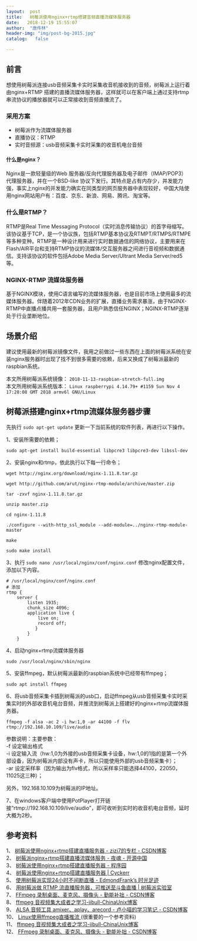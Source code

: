 ```yaml
---
layout:  post
title:   树莓派使用nginx+rtmp搭建音频直播流媒体服务器
date:   2018-12-19 15:55:07
author:  "唐传林"
header-img: "img/post-bg-2015.jpg"
catalog:   false

---
```

##  前言

想使用树莓派连接usb音频采集卡实时采集收音机接收到的音频，树莓派上运行着由nginx+RTMP
搭建的直播流媒体服务器，这样就可以在客户端上通过支持rtmp串流协议的播放器就可以正常接收到音频直播流了。

###  采用方案

  * 树莓派作为流媒体服务器 
  * 直播协议：RTMP 
  * 实时音频源：usb音频采集卡实时采集的收音机电台音频 

####  什么是nginx？

Nginx是一款轻量级的Web 服务器/反向代理服务器及电子邮件（IMAP/POP3）代理服务器，并在一个BSD-like
协议下发行。其特点是占有内存少，并发能力强，事实上nginx的并发能力确实在同类型的网页服务器中表现较好，中国大陆使用nginx网站用户有：百度、京东、新浪、网易、腾讯、淘宝等。

###  什么是RTMP？

RTMP是Real Time Messaging
Protocol（实时消息传输协议）的首字母缩写。该协议基于TCP，是一个协议族，包括RTMP基本协议及RTMPT/RTMPS/RTMPE等多种变种。RTMP是一种设计用来进行实时数据通信的网络协议，主要用来在Flash/AIR平台和支持RTMP协议的流媒体/交互服务器之间进行音视频和数据通信。支持该协议的软件包括Adobe
Media Server/Ultrant Media Server/red5等。

###  NGINX-RTMP 流媒体服务器

基于NGINX模块，使用C语言编写的流媒体服务器，也是目前市场上使用最多的流媒体服务器。伴随着2012年CDN业务的扩展，直播业务需求暴涨，由于NGINX-RTMP中直播点播共用一套服务器，且用户熟悉信任NGINX；NGINX-RTMP逐渐处于行业垄断地位。

##  场景介绍

建议使用最新的树莓派镜像文件，我用之前做过一些东西在上面的树莓派系统在安装nginx服务器时出现了找不到很多需要的依赖，后来又换成了树莓派最新的raspbian系统。

本文所用树莓派系统镜像： ` 2018-11-13-raspbian-stretch-full.img `  
本文所用树莓派系统版本： ` Linux raspberrypi 4.14.79+ #1159 Sun Nov 4 17:28:08 GMT 2018
armv6l GNU/Linux `

##  树莓派搭建nginx+rtmp流媒体服务器步骤

先执行 ` sudo apt-get update ` 更新一下当前系统的软件列表，再进行以下操作。

1、安装所需要的依赖；

    
    
    sudo apt-get install build-essential libpcre3 libpcre3-dev libssl-dev
    

2、安装nginx和rtmp，依此执行以下每一行命令；

    
    
    wget http://nginx.org/download/nginx-1.11.8.tar.gz
    
    wget http://github.com/arut/nginx-rtmp-module/archive/master.zip
    
    tar -zxvf nginx-1.11.8.tar.gz
    
    unzip master.zip
    
    cd nginx-1.11.8
    
    ./configure --with-http_ssl_module --add-module=../nginx-rtmp-module-master
    
    make
    
    sudo make install
    

3、执行 ` sudo nano /usr/local/nginx/conf/nginx.conf ` 修改nginx配置文件，添加以下内容。

    
    
    # /usr/local/nginx/conf/nginx.conf
    # 添加
    rtmp {
        server {
            listen 1935;
            chunk_size 4096;
            application live {
                live on;
                record off;
               }
            }
        }
    

4、启动nginx+rtmp流媒体服务器

    
    
    sudo /usr/local/nginx/sbin/nginx
    

5、安装ffmpeg，默认树莓派最新的raspbian系统中已经带有ffmpeg；

    
    
    sudo apt install ffmpeg
    

6、将usb音频采集卡插到树莓派的usb口，启动ffmpeg从usb音频采集卡实时采集实时的外部收音机电台音频，并推流到树莓派上搭建好的nginx+rtmp流媒体服务器。

    
    
    ffmpeg -f alsa -ac 2 -i hw:1,0 -ar 44100 -f flv rtmp://192.168.10.109/live/audio
    

参数说明：主要参数：  
-f 设定输出格式   
-i 设定输入流（hw:1,0为外接的usb音频采集卡设备，hw:1,0的1指的是第一个外部设备，因为树莓派内部没有声卡，所以只能使用外部的usb音频采集卡）；   
-ar 设定采样率（因为输出为flv格式，所以采样率只能选择44100，22050，11025这三种）； 

另外，192.168.10.109为树莓派的IP地址。

7、在windows客户端中使用PotPlayer打开链接“rtmp://192.168.10.109/live/audio”，即可收听到实时的收音机电台音频，延时大概为2秒。

##  参考资料

1、 [ 树莓派使用nginx+rtmp搭建直播服务器 - zizi7的专栏 - CSDN博客
](http://blog.csdn.net/zizi7/article/details/54347223)  
2、 [ 树莓派nginx+rtmp搭建直播流媒体服务 - 夜魂 - 开源中国
](http://my.oschina.net/yehun/blog/1633459)  
3、 [ 树莓派使用nginx+rtmp搭建直播服务器 - 程序园 ](http://www.voidcn.com/article/p-ebijbfwd-bad.html)  
4、 [ 树莓派使用nginx+rtmp搭建直播服务器 | Cyckerr
](http://cyckerr.github.io/blog/2017/09/29/SmartQQ/)  
5、 [ 使用树莓派实现24小时不间断直播 - EdmondFrank’s 时光足迹
](http://edmondfrank.github.io/blog/2018/02/12/shi-yong-shu-mei-pai-shi-xian-24xiao-shi-bu-jian-duan-zhi-bo/)  
6、 [ 用树莓派做 RTMP 流直播服务器，可推送至斗鱼直播 | 树莓派实验室
](http://shumeipai.nxez.com/2017/11/01/build-rtmp-stream-live-server-with-raspberry-pi.html)  
7、 [ FFmpeg 录制桌面、麦克风、摄像头 - 勤能补拙 - CSDN博客
](http://blog.csdn.net/candcplusplus/article/details/53955012)  
8、 [ ffmpeg 音视频集大成者之学习-iibull-ChinaUnix博客
](http://blog.chinaunix.net/uid-27875-id-5783016.html)  
9、 [ ALSA 音频工具 amixer、aplay、arecord - 卢小喵的学习笔记 - CSDN博客
](http://blog.csdn.net/lu_embedded/article/details/52447678)  
10、 [ Linux使用ffmpeg直播推流 ](http://blog.mangege.com/tech/2015/02/15/1.html)
(很重要的一个参考资料)  
11、 [ ffmpeg 音视频集大成者之学习-iibull-ChinaUnix博客
](http://blog.chinaunix.net/uid-27875-id-5783016.html)  
12、 [ FFmpeg 录制桌面、麦克风、摄像头 - 勤能补拙 - CSDN博客
](http://blog.csdn.net/candcplusplus/article/details/53955012)

